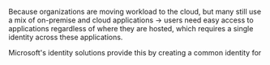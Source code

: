 Because organizations are moving workload to the cloud, but many still use a mix of on-premise and cloud applications $\rightarrow$ users need easy access to applications regardless of where they are hosted, which requires a single identity across these applications.

Microsoft's identity solutions provide this by creating a common identity for 